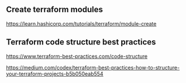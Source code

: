 ## Create terraform modules

https://learn.hashicorp.com/tutorials/terraform/module-create

## Terraform code structure best practices

https://www.terraform-best-practices.com/code-structure

https://medium.com/codex/terraform-best-practices-how-to-structure-your-terraform-projects-b5b050eab554
